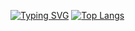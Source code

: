 [![Typing SVG](https://readme-typing-svg.herokuapp.com?color=%2336BCF7&lines=Welcome+to+my+git+page)](https://git.io/typing-svg)
[![Top Langs](https://github-readme-stats.vercel.app/api/top-langs/?username=anuraghazra&layout=compact)](https://github.com/anuraghazra/github-readme-stats)

